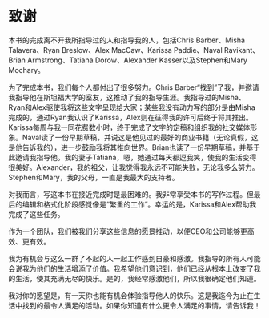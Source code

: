 # 致谢

本书的完成离不开我所指导过的人和指导我的人，包括Chris Barber、Misha Talavera、Ryan Breslow、Alex MacCaw、Karissa Paddie、Naval Ravikant、Brian Armstrong、Tatiana Dorow、Alexander Kasser以及Stephen和Mary Mochary。

为了完成本书，我们每个人都付出了很多努力。Chris Barber“找到”了我，并邀请我指导他在斯坦福大学的室友，这推动了我的指导生涯。我指导过的Misha、Ryan和Alex驱使我将这些文字呈现给大家；某些我没有动力写的部分是由Misha完成的，通过Ryan我认识了Karissa，Alex则在征得我的许可后终于将其推出。Karissa每周与我一同花费数小时，终于完成了文字的定稿和组织我的社交媒体形象。Naval读了一份早期草稿，并说这是他见过的最好的商业书籍（无论真假，这是他告诉我的），进一步鼓励我将其推向世界。Brian也读了一份早期草稿，并基于此邀请我指导他。我的妻子Tatiana，嗯，她通过每天都逗我笑，使我的生活变得很美好。Alexander，我的祖父，让我觉得我永远不可能失败，无论我多么努力。Stephen和Mary，我的父母，一直是我最大的支持者。

对我而言，写这本书在接近完成时是最困难的。我非常享受本书的写作过程。但最后的编辑和格式化阶段感觉像是“繁重的工作”。幸运的是，Karissa和Alex帮助我完成了这些任务。

作为一个团队，我们被我们分享这些信息的愿景推动，以便CEO和公司能够更高效、更有效。

我为有机会与这么一群了不起的人一起工作感到自豪和感激。我指导的所有人可能会说我为他们的生活增添了价值。我希望他们意识到，他们已经从根本上改变了我的生活，使其充满无尽的快乐。是的，我经常感激他们，所以我很确定他们知道。

我对你的愿望是，有一天你也能有机会体验指导他人的快乐。这是我迄今为止在生活中找到的最令人满足的活动。如果你知道有什么更令人满足的事情，请告诉我！
